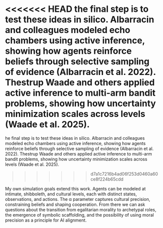 <<<<<<< HEAD
the final step is to test these ideas in silico. Albarracin and colleagues modeled echo chambers using active inference, showing how agents reinforce beliefs through selective sampling of evidence (Albarracin et al. 2022). Thestrup Waade and others applied active inference to multi-arm bandit problems, showing how uncertainty minimization scales across levels (Waade et al. 2025).
=======
he final step is to test these ideas in silico. Albarracin and colleagues modeled echo chambers using active inference, showing how agents reinforce beliefs through selective sampling of evidence (Albarracin et al. 2022). Thestrup Waade and others applied active inference to multi-arm bandit problems, showing how uncertainty minimization scales across levels (Waade et al. 2025).
>>>>>>> d7a1c7216b4ad06f253d0460a60ce8f224b65cdd

My own simulation goals extend this work. Agents can be modeled at intimate, shibboleth, and cultural levels, each with distinct states, observations, and actions. The α parameter captures cultural precision, constraining beliefs and shaping cooperation. From there we can ask questions about the transition from egalitarian morality to archetypal roles, the emergence of symbolic scaffolding, and the possibility of using moral precision as a principle for AI alignment.